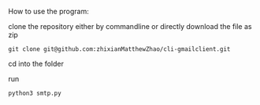 How to use the program: 


clone the repository either by commandline or directly download the file as zip

```git clone git@github.com:zhixianMatthewZhao/cli-gmailclient.git```

cd into the folder

run

```python3 smtp.py```
